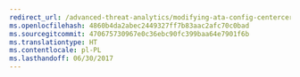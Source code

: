 ```yaml
---
redirect_url: /advanced-threat-analytics/modifying-ata-config-centercert
ms.openlocfilehash: 4860b4da2abec2449327ff7b83aac2afc70c0bad
ms.sourcegitcommit: 470675730967e0c36ebc90fc399baa64e7901f6b
ms.translationtype: HT
ms.contentlocale: pl-PL
ms.lasthandoff: 06/30/2017
---
```

